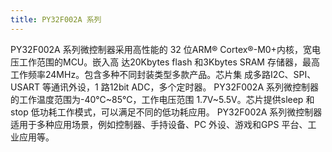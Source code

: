 ```yaml
---
title: PY32F002A 系列
---
```


PY32F002A 系列微控制器采用高性能的 32 位ARM® Cortex®-M0+内核，宽电压工作范围的MCU。嵌入高
达20Kbytes flash 和3Kbytes SRAM 存储器，最高工作频率24MHz。包含多种不同封装类型多款产品。芯片集
成多路I2C、SPI、USART 等通讯外设，1 路12bit ADC，多个定时器。
PY32F002A 系列微控制器的工作温度范围为-40℃~85℃，工作电压范围 1.7V~5.5V。芯片提供sleep 和
stop 低功耗工作模式，可以满足不同的低功耗应用。
PY32F002A 系列微控制器适用于多种应用场景，例如控制器、手持设备、PC 外设、游戏和GPS 平台、工
业应用等。

<!-- @include: ../../data/markdown/PY32F002A/zh_CN.md -->